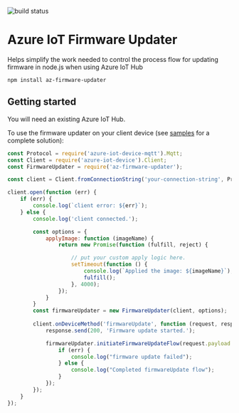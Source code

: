 ![build status](https://jsturtevant.visualstudio.com/_apis/public/build/definitions/45b608fa-8cc0-476d-8c5c-999525e4924c/13/badge)

# Azure IoT Firmware Updater
Helps simplify the work needed to control the process flow for updating firmware in node.js when using Azure IoT Hub

`npm install az-firmware-updater`

## Getting started
You will need an existing Azure IoT Hub.  

To use the firmware updater on your client device (see [samples](./sample) for a complete solution):

```javascript
const Protocol = require('azure-iot-device-mqtt').Mqtt;
const Client = require('azure-iot-device').Client;
const FirmwareUpdater = require('az-firmware-updater');

const client = Client.fromConnectionString('your-connection-string', Protocol);

client.open(function (err) {
    if (err) {
        console.log(`client error: ${err}`);
    } else {
        console.log('client connected.');

        const options = {
            applyImage: function (imageName) {
                return new Promise(function (fulfill, reject) {

                    // put your custom apply logic here.
                    setTimeout(function () {
                        console.log(`Applied the image: ${imageName}`);
                        fulfill();
                    }, 4000);
                });
            }
        }
        const firmwareUpdater = new FirmwareUpdater(client, options);
        
        client.onDeviceMethod('firmwareUpdate', function (request, response) {
            response.send(200, 'Firmware update started.');

            firmwareUpdater.initiateFirmwareUpdateFlow(request.payload.firmwareUrl, function (err) {
                if (err) {
                    console.log("firmware update failed");
                } else {
                    console.log("Completed firmwareUpdate flow");
                }
            });
        });
    }
});
```


